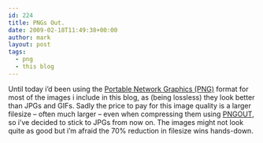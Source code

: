 ```yaml
---
id: 224
title: PNGs Out.
date: 2009-02-18T11:49:38+00:00
author: mark
layout: post
tags:
  - png
  - this blog
---
```

Until today i&#8217;d been using the [Portable Network Graphics (PNG)](http://www.libpng.org/pub/png/) format for most of the images i include in this blog, as (being lossless) they look better than JPGs and GIFs. Sadly the price to pay for this image quality is a larger filesize &#8211; often much larger &#8211; even when compressing them using [PNGOUT](http://www.advsys.net/ken/utils.htm), so i&#8217;ve decided to stick to JPGs from now on. The images might not look quite as good but i&#8217;m afraid the 70% reduction in filesize wins hands-down.